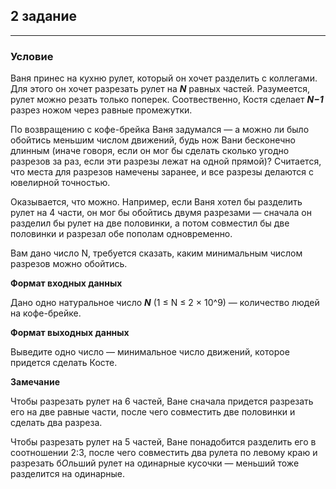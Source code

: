 ## 2 задание

---

### Условие

Ваня принес на кухню рулет, который он хочет разделить с коллегами. Для этого
он хочет разрезать рулет на _**N**_ равных частей. Разумеется, рулет можно
резать только поперек. Соотвественно, Костя сделает _**N−1**_ разрез ножом
через равные промежутки.

По возвращению с кофе-брейка Ваня задумался — а можно ли было обойтись меньшим
числом движений, будь нож Вани бесконечно длинным (иначе говоря, если он мог бы
сделать сколько угодно разрезов за раз, если эти разрезы лежат на одной
прямой)? Считается, что места для разрезов намечены заранее, и все разрезы
делаются с ювелирной точностью.

Оказывается, что можно. Например, если Ваня хотел бы разделить рулет на 4
части, он мог бы обойтись двумя разрезами — сначала он разделил бы рулет на две
половинки, а потом совместил бы две половинки и разрезал обе пополам
одновременно.

Вам дано число N, требуется сказать, каким минимальным числом разрезов можно
обойтись.

**Формат входных данных**

Дано одно натуральное число _**N**_ (1 ≤ N ≤ 2 × 10^9) — количество людей
на кофе-брейке.

**Формат выходных данных**

Выведите одно число — минимальное число движений, которое придется сделать
Косте.

**Замечание**

Чтобы разрезать рулет на 6 частей, Ване сначала придется разрезать его на две
равные части, после чего совместить две половинки и сделать два разреза.

Чтобы разрезать рулет на 5 частей, Ване понадобится разделить его в соотношении
2:3, после чего совместить два рулета по левому краю и разрезать б<i>О</i>льший
рулет на одинарные кусочки — меньший тоже разделится на одинарные.
